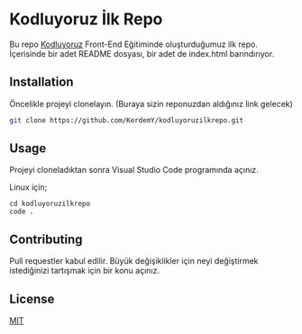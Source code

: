# Kodluyoruz İlk Repo



Bu repo [Kodluyoruz](https://kodluyoruz.org) Front-End Eğitiminde oluşturduğumuz ilk repo. İçerisinde bir adet README dosyası, bir adet de index.html barındırıyor.

## Installation

Öncelikle projeyi clonelayın. (Buraya sizin reponuzdan aldığınız link gelecek)

```bash
git clone https://github.com/KerdemY/kodluyoruzilkrepo.git
```

## Usage

Projeyi cloneladıktan sonra Visual Studio Code programında açınız.

Linux için;

```linux
cd kodluyoruzilkrepo
code .
```
## Contributing

Pull requestler kabul edilir. Büyük değişiklikler için neyi değiştirmek istediğinizi tartışmak için bir konu açınız. 
## License 

[MIT](https://choosealicense.com/licenses/mit/)





